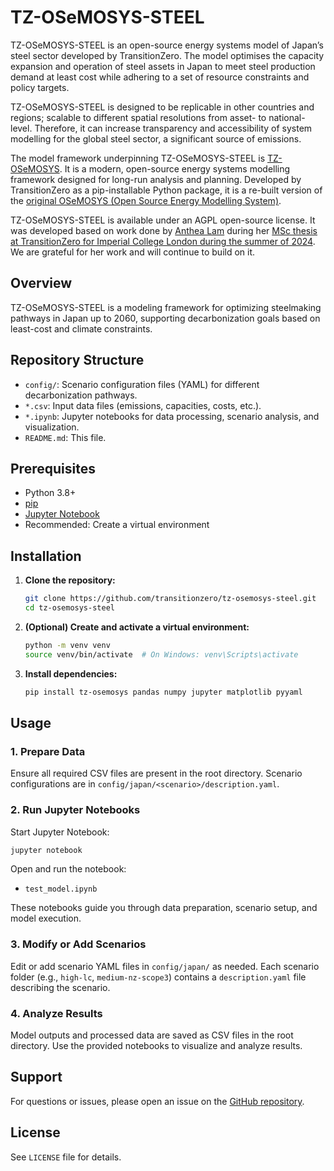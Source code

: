# TZ-OSeMOSYS-STEEL

TZ-OSeMOSYS-STEEL is an open-source energy systems model of Japan’s steel sector developed by TransitionZero. The model optimises the capacity expansion and operation of steel assets in Japan to meet steel production demand at least cost while adhering to a set of resource constraints and policy targets.

TZ-OSeMOSYS-STEEL is designed to be replicable in other countries and regions; scalable to different spatial resolutions from asset- to national-level. Therefore, it can increase transparency and accessibility of system modelling for the global steel sector, a significant source of emissions.

The model framework underpinning TZ-OSeMOSYS-STEEL is [TZ-OSeMOSYS](https://github.com/transition-zero/tz-osemosys). It is a modern, open-source energy systems modelling framework designed for long-run analysis and planning. Developed by TransitionZero as a pip-installable Python package, it is a re-built version of the [original OSeMOSYS (Open Source Energy Modelling System)](https://github.com/OSeMOSYS/OSeMOSYS).

TZ-OSeMOSYS-STEEL is available under an AGPL open-source license. It was developed based on work done by [Anthea Lam](https://www.linkedin.com/in/anthealamiweng/) during her [MSc thesis at TransitionZero for Imperial College London during the summer of 2024](https://www.imperial.ac.uk/energy-futures-lab/study/annual-conference/sustainable-energy-futures-annual-conference-2024/research-themes/decarbonising-industry/). We are grateful for her work and will continue to build on it.

## Overview

TZ-OSeMOSYS-STEEL is a modeling framework for optimizing steelmaking pathways in Japan up to 2060, supporting decarbonization goals based on least-cost and climate constraints.

## Repository Structure

- `config/`: Scenario configuration files (YAML) for different decarbonization pathways.
- `*.csv`: Input data files (emissions, capacities, costs, etc.).
- `*.ipynb`: Jupyter notebooks for data processing, scenario analysis, and visualization.
- `README.md`: This file.

## Prerequisites

- Python 3.8+
- [pip](https://pip.pypa.io/en/stable/)
- [Jupyter Notebook](https://jupyter.org/)
- Recommended: Create a virtual environment

## Installation

1. **Clone the repository:**
   ```sh
   git clone https://github.com/transitionzero/tz-osemosys-steel.git
   cd tz-osemosys-steel
   ```

2. **(Optional) Create and activate a virtual environment:**
   ```sh
   python -m venv venv
   source venv/bin/activate  # On Windows: venv\Scripts\activate
   ```

3. **Install dependencies:**
   ```sh
   pip install tz-osemosys pandas numpy jupyter matplotlib pyyaml
   ```

## Usage

### 1. Prepare Data

Ensure all required CSV files are present in the root directory. Scenario configurations are in `config/japan/<scenario>/description.yaml`.

### 2. Run Jupyter Notebooks

Start Jupyter Notebook:
```sh
jupyter notebook
```
Open and run the notebook:
- `test_model.ipynb`

These notebooks guide you through data preparation, scenario setup, and model execution.

### 3. Modify or Add Scenarios

Edit or add scenario YAML files in `config/japan/` as needed. Each scenario folder (e.g., `high-lc`, `medium-nz-scope3`) contains a `description.yaml` file describing the scenario.

### 4. Analyze Results

Model outputs and processed data are saved as CSV files in the root directory. Use the provided notebooks to visualize and analyze results.

## Support

For questions or issues, please open an issue on the [GitHub repository](https://github.com/transitionzero/tz-osemosys-steel).

## License

See `LICENSE` file for details.
